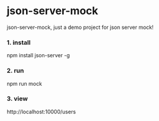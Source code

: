 # json-server-mock
json-server-mock, just a demo project for json server mock!

### 1. install
npm install json-server -g

### 2. run
npm run mock

### 3. view
http://localhost:10000/users